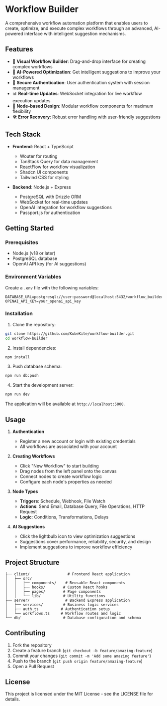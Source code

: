 # Workflow Builder

A comprehensive workflow automation platform that enables users to create, optimize, and execute complex workflows through an advanced, AI-powered interface with intelligent suggestion mechanisms.

## Features

- 🔄 **Visual Workflow Builder**: Drag-and-drop interface for creating complex workflows
- 🤖 **AI-Powered Optimization**: Get intelligent suggestions to improve your workflows
- 🔐 **Secure Authentication**: User authentication system with session management
- 📊 **Real-time Updates**: WebSocket integration for live workflow execution updates
- 🎯 **Node-based Design**: Modular workflow components for maximum flexibility
- 🛠️ **Error Recovery**: Robust error handling with user-friendly suggestions

## Tech Stack

- **Frontend**: React + TypeScript
  - Wouter for routing
  - TanStack Query for data management
  - ReactFlow for workflow visualization
  - Shadcn UI components
  - Tailwind CSS for styling

- **Backend**: Node.js + Express
  - PostgreSQL with Drizzle ORM
  - WebSocket for real-time updates
  - OpenAI integration for workflow suggestions
  - Passport.js for authentication

## Getting Started

### Prerequisites

- Node.js (v18 or later)
- PostgreSQL database
- OpenAI API key (for AI suggestions)

### Environment Variables

Create a `.env` file with the following variables:

```env
DATABASE_URL=postgresql://user:password@localhost:5432/workflow_builder
OPENAI_API_KEY=your_openai_api_key
```

### Installation

1. Clone the repository:
```bash
git clone https://github.com/KubeKite/workflow-builder.git
cd workflow-builder
```

2. Install dependencies:
```bash
npm install
```

3. Push database schema:
```bash
npm run db:push
```

4. Start the development server:
```bash
npm run dev
```

The application will be available at `http://localhost:5000`.

## Usage

1. **Authentication**
   - Register a new account or login with existing credentials
   - All workflows are associated with your account

2. **Creating Workflows**
   - Click "New Workflow" to start building
   - Drag nodes from the left panel onto the canvas
   - Connect nodes to create workflow logic
   - Configure each node's properties as needed

3. **Node Types**
   - **Triggers**: Schedule, Webhook, File Watch
   - **Actions**: Send Email, Database Query, File Operations, HTTP Request
   - **Logic**: Conditions, Transformations, Delays

4. **AI Suggestions**
   - Click the lightbulb icon to view optimization suggestions
   - Suggestions cover performance, reliability, security, and design
   - Implement suggestions to improve workflow efficiency

## Project Structure

```
├── client/                 # Frontend React application
│   ├── src/
│   │   ├── components/    # Reusable React components
│   │   ├── hooks/        # Custom React hooks
│   │   ├── pages/        # Page components
│   │   └── lib/          # Utility functions
├── server/                # Backend Express application
│   ├── services/         # Business logic services
│   ├── auth.ts          # Authentication setup
│   └── workflows.ts     # Workflow routes and logic
└── db/                   # Database configuration and schema
```

## Contributing

1. Fork the repository
2. Create a feature branch (`git checkout -b feature/amazing-feature`)
3. Commit your changes (`git commit -m 'Add some amazing feature'`)
4. Push to the branch (`git push origin feature/amazing-feature`)
5. Open a Pull Request

## License

This project is licensed under the MIT License - see the LICENSE file for details.
